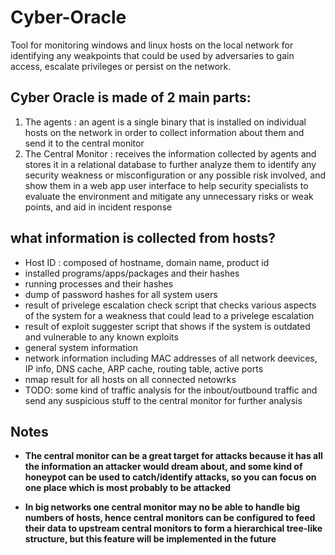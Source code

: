 # Cyber-Oracle
Tool for monitoring windows and linux hosts on the local network for identifying any weakpoints that could be used by adversaries to gain access, escalate privileges or persist on the network.

## Cyber Oracle is made of 2 main parts:
1. The agents
: an agent is a single binary that is installed on individual hosts on the network in order to collect information about them and send it to the central monitor
2. The Central Monitor
: receives the information collected by agents and stores it in a relational database to further analyze them to identify any security weakness or misconfiguration or any possible risk involved, and show them in a web app user interface to help security specialists to evaluate the environment and mitigate any unnecessary risks or weak points, and aid in incident response

## what information is collected from hosts?
- Host ID : composed of hostname, domain name, product id
- installed programs/apps/packages and their hashes
- running processes and their hashes
- dump of password hashes for all system users
- result of privelege escalation check script that checks various aspects of the system for a weakness that could lead to a privelege escalation
- result of exploit suggester script that shows if the system is outdated and vulnerable to any known exploits
- general system information
- network information including MAC addresses of all network deevices, IP info, DNS cache, ARP cache, routing table, active ports
- nmap result for all hosts on all connected netowrks
- TODO: some kind of traffic analysis for the inbout/outbound traffic and send any suspicious stuff to the central monitor for further analysis

## Notes

* **The central monitor can be a great target for attacks because it has all the information an attacker would dream about, and some kind of honeypot can be used to catch/identify attacks, so you can focus on one place which is most probably to be attacked**

* **In big networks one central monitor may no be able to handle big numbers of hosts, hence central monitors can be configured to feed their data to upstream central monitors to form a hierarchical tree-like structure, but this feature will be implemented in the future**
